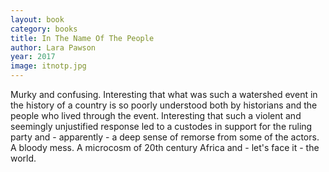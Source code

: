 ```yaml
---
layout: book
category: books
title: In The Name Of The People
author: Lara Pawson
year: 2017
image: itnotp.jpg
---
```

Murky and confusing. Interesting that what was such a watershed event in the history of a country is so poorly understood both by historians and the people who lived through the event.  Interesting that such a violent and seemingly unjustified response led to a custodes in support for the ruling party and - apparently - a deep sense of remorse from some of the actors. A bloody mess.  A microcosm of 20th century Africa and - let's face it - the world.
